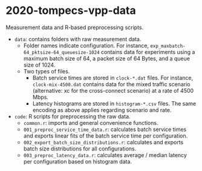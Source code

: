 # 2020-tompecs-vpp-data

Measurement data and R-based preprocessing scripts.

* `data`: contains folders with raw measurement data.
  * Folder names indicate configuration. For instance, `exp_maxbatch-64_pktsize-64_queuesize-1024` contains data for experiments using a maximum batch size of 64, a packet size of 64 Bytes, and a queue size of 1024.
  * Two types of files.
    * Batch service times are stored in `clock-*.dat` files. For instance, `clock-mix-4500.dat` contains data for the mixed traffic scenario (alternative: xc for the cross-connect scenario) at a rate of 4500 Mbps.
    * Latency histograms are stored in `histogram-*.csv` files. The same encoding as above applies regarding scenario and rate. 
* `code`: R scripts for preprocessing the raw data.
  * `common.r`: imports and general convenience functions.
  * `001_preproc_service_time_data.r`: calculates batch service times and exports linear fits of the batch service time per configuration.
  * `002_export_batch_size_distributions.r`: calculates and exports batch size distributions for all configurations.
  * `003_preproc_latency_data.r`: calculates average / median latency per configuration based on histogram data.
